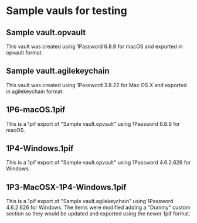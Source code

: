 # Sample vauls for testing

## Sample vault.opvault

This vault was created using 1Password 6.8.9 for macOS and exported in opvault format.

## Sample vault.agilekeychain

This vault was created using 1Password 3.8.22 for Mac OS X and exported in agilekeychain format.

## 1P6-macOS.1pif

This is a 1pif export of "Sample vault.opvault" using 1Password 6.8.9 for macOS.

## 1P4-Windows.1pif

This is a 1pif export of "Sample vault.opvault" using 1Password 4.6.2.626 for Windows.

## 1P3-MacOSX-1P4-Windows.1pif

This is a 1pif export of "Sample vault.agilekeychain" using 1Password 4.6.2.626 for Windows. The items were modified adding a "Dummy" custom section so they would be updated and exported using the newer 1pif format.

